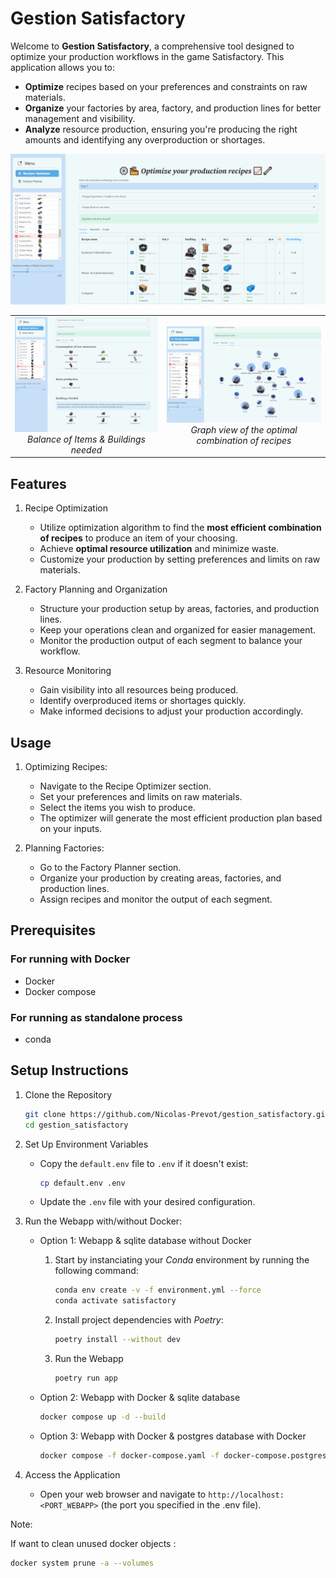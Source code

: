 # Gestion Satisfactory

Welcome to **Gestion Satisfactory**, a comprehensive tool designed to optimize your production workflows in the game Satisfactory.
This application allows you to:

- **Optimize** recipes based on your preferences and constraints on raw materials.
- **Organize** your factories by area, factory, and production lines for better management and visibility.
- **Analyze** resource production, ensuring you're producing the right amounts and identifying any overproduction or shortages.

![Recipe Optimization Interface](assets/images/recipe_optim_recipes.png)

<table>
  <tr>
    <td align="center">
      <img src="assets/images/recipe_optim_materials.png" alt="Items_balance"/>
      <br>
      <em>Balance of Items & Buildings needed</em>
    </td>
    <td align="center">
      <img src="assets/images/recipe_optim_graph.png" alt="Image 2"/>
      <br>
      <em>Graph view of the optimal combination of recipes</em>
    </td>
  </tr>
</table>

## Features

1. Recipe Optimization

    - Utilize optimization algorithm to find the **most efficient combination of recipes** to produce an item of your choosing.
    - Achieve **optimal resource utilization** and minimize waste.
    - Customize your production by setting preferences and limits on raw materials.

2. Factory Planning and Organization

    - Structure your production setup by areas, factories, and production lines.
    - Keep your operations clean and organized for easier management.
    - Monitor the production output of each segment to balance your workflow.

3. Resource Monitoring

    - Gain visibility into all resources being produced.
    - Identify overproduced items or shortages quickly.
    - Make informed decisions to adjust your production accordingly.

## Usage

1. Optimizing Recipes:

    - Navigate to the Recipe Optimizer section.
    - Set your preferences and limits on raw materials.
    - Select the items you wish to produce.
    - The optimizer will generate the most efficient production plan based on your inputs.

2. Planning Factories:

    - Go to the Factory Planner section.
    - Organize your production by creating areas, factories, and production lines.
    - Assign recipes and monitor the output of each segment.

## Prerequisites

### For running with Docker

- Docker
- Docker compose

### For running as standalone process

- conda

## Setup Instructions

1. Clone the Repository

    ```bash
    git clone https://github.com/Nicolas-Prevot/gestion_satisfactory.git
    cd gestion_satisfactory
    ```

2. Set Up Environment Variables

    - Copy the `default.env` file to `.env` if it doesn't exist:

        ```bash
        cp default.env .env
        ```

    - Update the `.env` file with your desired configuration.

3. Run the Webapp with/without Docker:

    - Option 1: Webapp & sqlite database without Docker

        1. Start by instanciating your *Conda* environment by running the following command:

            ```bash
            conda env create -v -f environment.yml --force
            conda activate satisfactory
            ```

        2. Install project dependencies with *Poetry*:

            ```bash
            poetry install --without dev
            ```

        3. Run the Webapp

            ```bash
            poetry run app
            ```

    - Option 2: Webapp with Docker & sqlite database

        ```bash
        docker compose up -d --build
        ```

    - Option 3: Webapp with Docker & postgres database with Docker

        ```bash
        docker compose -f docker-compose.yaml -f docker-compose.postgres.yaml up -d --build
        ```

4. Access the Application

   - Open your web browser and navigate to `http://localhost:<PORT_WEBAPP>` (the port you specified in the .env file).

Note:

If want to clean unused docker objects :

```bash
docker system prune -a --volumes
```

